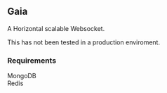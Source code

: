 ## Gaia

A Horizontal scalable Websocket. <br>

This has not been tested in a production enviroment. <br>

### Requirements
MongoDB<br>
Redis
